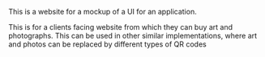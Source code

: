 This is a website for a mockup of a UI for an application.

This is for a clients facing website from which they can buy art and photographs.
This can be used in other similar implementations, where art and photos can be replaced by different types of QR codes
